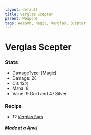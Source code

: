 ```yaml
---
layout: default
title: Verglas Scepter
parent: Weapons
tags: Weapon, Magic, Verglas, Scepter
---
```


# Verglas Scepter

### Stats
- DamageType: [Magic]
- Damage: 20
- Cit: 12%
- Mana: 8
- Value: 9 Gold and 47 Silver

### Recipe
- 12 [Verglas Bars](https://ricklugtigheid.github.io/SupernovaMod/docs/items/materials/verglas_bar)

##### Made at a [Anvil](https://terraria.gamepedia.com/Anvil)